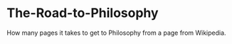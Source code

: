The-Road-to-Philosophy
======================

How many pages it takes to get to Philosophy from a page from Wikipedia.
